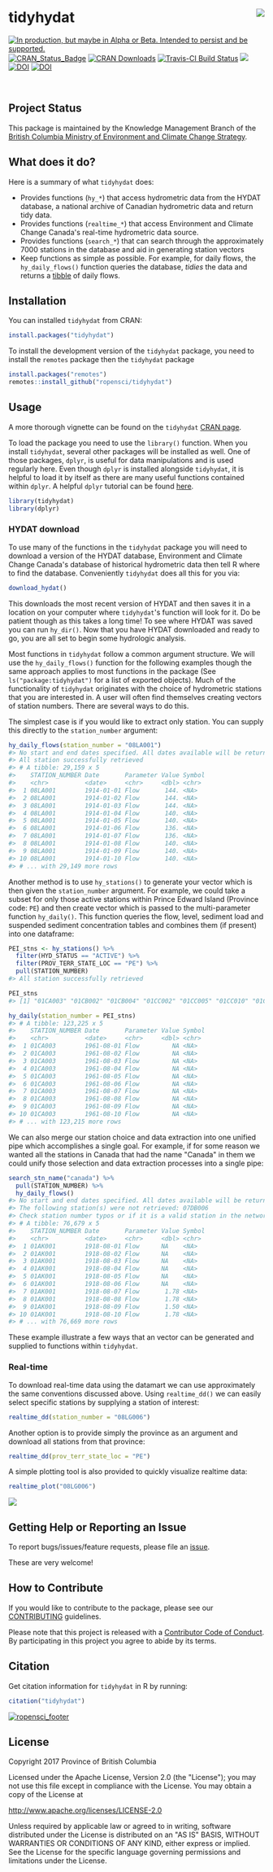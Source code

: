 
<!-- README.md is generated from README.Rmd. Please edit that file -->
tidyhydat <img src="tools/readme/tidyhydat.png" align="right" />
================================================================

<a id="devex-badge" rel="Delivery" href="https://github.com/BCDevExchange/assets/blob/master/README.md"><img alt="In production, but maybe in Alpha or Beta. Intended to persist and be supported." style="border-width:0" src="http://assets.bcdevexchange.org/images/badges/delivery.svg" title="In production, but maybe in Alpha or Beta. Intended to persist and be supported." /></a> [![CRAN\_Status\_Badge](http://www.r-pkg.org/badges/version/tidyhydat)](https://cran.r-project.org/package=tidyhydat) [![CRAN Downloads](http://cranlogs.r-pkg.org/badges/grand-total/tidyhydat)](https://CRAN.R-project.org/package=tidyhydat) [![Travis-CI Build Status](http://travis-ci.org/ropensci/tidyhydat.svg?branch=master)](https://travis-ci.org/ropensci/tidyhydat) [![](http://badges.ropensci.org/152_status.svg)](https://github.com/ropensci/onboarding/issues/152) [![DOI](http://joss.theoj.org/papers/10.21105/joss.00511/status.svg)](https://doi.org/10.21105/joss.00511) [![DOI](https://zenodo.org/badge/100978874.svg)](https://zenodo.org/badge/latestdoi/100978874)
</div>
 

Project Status
--------------

This package is maintained by the Knowledge Management Branch of the [British Columbia Ministry of Environment and Climate Change Strategy](https://www2.gov.bc.ca/gov/content/governments/organizational-structure/ministries-organizations/ministries/environment-climate-change).

What does it do?
----------------

Here is a summary of what `tidyhydat` does:

-   Provides functions (`hy_*`) that access hydrometric data from the HYDAT database, a national archive of Canadian hydrometric data and return tidy data.
-   Provides functions (`realtime_*`) that access Environment and Climate Change Canada's real-time hydrometric data source.
-   Provides functions (`search_*`) that can search through the approximately 7000 stations in the database and aid in generating station vectors
-   Keep functions as simple as possible. For example, for daily flows, the `hy_daily_flows()` function queries the database, *tidies* the data and returns a [tibble](http://tibble.tidyverse.org/) of daily flows.

Installation
------------

You can installed `tidyhydat` from CRAN:

``` r
install.packages("tidyhydat")
```

To install the development version of the `tidyhydat` package, you need to install the `remotes` package then the `tidyhydat` package

``` r
install.packages("remotes")
remotes::install_github("ropensci/tidyhydat")
```

Usage
-----

A more thorough vignette can be found on the `tidyhydat` [CRAN page](https://cran.r-project.org/web/packages/tidyhydat/vignettes/tidyhydat_an_introduction.html).

To load the package you need to use the `library()` function. When you install `tidyhydat`, several other packages will be installed as well. One of those packages, `dplyr`, is useful for data manipulations and is used regularly here. Even though `dplyr` is installed alongside `tidyhydat`, it is helpful to load it by itself as there are many useful functions contained within `dplyr`. A helpful `dplyr` tutorial can be found [here](https://cran.r-project.org/web/packages/dplyr/vignettes/dplyr.html).

``` r
library(tidyhydat)
library(dplyr)
```

### HYDAT download

To use many of the functions in the `tidyhydat` package you will need to download a version of the HYDAT database, Environment and Climate Change Canada's database of historical hydrometric data then tell R where to find the database. Conveniently `tidyhydat` does all this for you via:

``` r
download_hydat()
```

This downloads the most recent version of HYDAT and then saves it in a location on your computer where `tidyhydat`'s function will look for it. Do be patient though as this takes a long time! To see where HYDAT was saved you can run `hy_dir()`. Now that you have HYDAT downloaded and ready to go, you are all set to begin some hydrologic analysis.

Most functions in `tidyhydat` follow a common argument structure. We will use the `hy_daily_flows()` function for the following examples though the same approach applies to most functions in the package (See `ls("package:tidyhydat")` for a list of exported objects). Much of the functionality of `tidyhydat` originates with the choice of hydrometric stations that you are interested in. A user will often find themselves creating vectors of station numbers. There are several ways to do this.

The simplest case is if you would like to extract only station. You can supply this directly to the `station_number` argument:

``` r
hy_daily_flows(station_number = "08LA001")
#> No start and end dates specified. All dates available will be returned.
#> All station successfully retrieved
#> # A tibble: 29,159 x 5
#>    STATION_NUMBER Date       Parameter Value Symbol
#>    <chr>          <date>     <chr>     <dbl> <chr> 
#>  1 08LA001        1914-01-01 Flow       144. <NA>  
#>  2 08LA001        1914-01-02 Flow       144. <NA>  
#>  3 08LA001        1914-01-03 Flow       144. <NA>  
#>  4 08LA001        1914-01-04 Flow       140. <NA>  
#>  5 08LA001        1914-01-05 Flow       140. <NA>  
#>  6 08LA001        1914-01-06 Flow       136. <NA>  
#>  7 08LA001        1914-01-07 Flow       136. <NA>  
#>  8 08LA001        1914-01-08 Flow       140. <NA>  
#>  9 08LA001        1914-01-09 Flow       140. <NA>  
#> 10 08LA001        1914-01-10 Flow       140. <NA>  
#> # ... with 29,149 more rows
```

Another method is to use `hy_stations()` to generate your vector which is then given the `station_number` argument. For example, we could take a subset for only those active stations within Prince Edward Island (Province code: `PE`) and then create vector which is passed to the multi-parameter function `hy_daily()`. This function queries the flow, level, sediment load and suspended sediment concentration tables and combines them (if present) into one dataframe:

``` r
PEI_stns <- hy_stations() %>%
  filter(HYD_STATUS == "ACTIVE") %>%
  filter(PROV_TERR_STATE_LOC == "PE") %>%
  pull(STATION_NUMBER)
#> All station successfully retrieved

PEI_stns
#> [1] "01CA003" "01CB002" "01CB004" "01CC002" "01CC005" "01CC010" "01CD005"

hy_daily(station_number = PEI_stns)
#> # A tibble: 123,225 x 5
#>    STATION_NUMBER Date       Parameter Value Symbol
#>    <chr>          <date>     <chr>     <dbl> <chr> 
#>  1 01CA003        1961-08-01 Flow         NA <NA>  
#>  2 01CA003        1961-08-02 Flow         NA <NA>  
#>  3 01CA003        1961-08-03 Flow         NA <NA>  
#>  4 01CA003        1961-08-04 Flow         NA <NA>  
#>  5 01CA003        1961-08-05 Flow         NA <NA>  
#>  6 01CA003        1961-08-06 Flow         NA <NA>  
#>  7 01CA003        1961-08-07 Flow         NA <NA>  
#>  8 01CA003        1961-08-08 Flow         NA <NA>  
#>  9 01CA003        1961-08-09 Flow         NA <NA>  
#> 10 01CA003        1961-08-10 Flow         NA <NA>  
#> # ... with 123,215 more rows
```

We can also merge our station choice and data extraction into one unified pipe which accomplishes a single goal. For example, if for some reason we wanted all the stations in Canada that had the name "Canada" in them we could unify those selection and data extraction processes into a single pipe:

``` r
search_stn_name("canada") %>%
  pull(STATION_NUMBER) %>%
  hy_daily_flows()
#> No start and end dates specified. All dates available will be returned.
#> The following station(s) were not retrieved: 07DB006
#> Check station number typos or if it is a valid station in the network
#> # A tibble: 76,679 x 5
#>    STATION_NUMBER Date       Parameter Value Symbol
#>    <chr>          <date>     <chr>     <dbl> <chr> 
#>  1 01AK001        1918-08-01 Flow      NA    <NA>  
#>  2 01AK001        1918-08-02 Flow      NA    <NA>  
#>  3 01AK001        1918-08-03 Flow      NA    <NA>  
#>  4 01AK001        1918-08-04 Flow      NA    <NA>  
#>  5 01AK001        1918-08-05 Flow      NA    <NA>  
#>  6 01AK001        1918-08-06 Flow      NA    <NA>  
#>  7 01AK001        1918-08-07 Flow       1.78 <NA>  
#>  8 01AK001        1918-08-08 Flow       1.78 <NA>  
#>  9 01AK001        1918-08-09 Flow       1.50 <NA>  
#> 10 01AK001        1918-08-10 Flow       1.78 <NA>  
#> # ... with 76,669 more rows
```

These example illustrate a few ways that an vector can be generated and supplied to functions within `tidyhydat`.

### Real-time

To download real-time data using the datamart we can use approximately the same conventions discussed above. Using `realtime_dd()` we can easily select specific stations by supplying a station of interest:

``` r
realtime_dd(station_number = "08LG006")
```

Another option is to provide simply the province as an argument and download all stations from that province:

``` r
realtime_dd(prov_terr_state_loc = "PE")
```

A simple plotting tool is also provided to quickly visualize realtime data:

``` r
realtime_plot("08LG006")
```

![](tools/readme/README-unnamed-chunk-8-1.png)

Getting Help or Reporting an Issue
----------------------------------

To report bugs/issues/feature requests, please file an [issue](https://github.com/ropensci/tidyhydat/issues/).

These are very welcome!

How to Contribute
-----------------

If you would like to contribute to the package, please see our [CONTRIBUTING](CONTRIBUTING.md) guidelines.

Please note that this project is released with a [Contributor Code of Conduct](CODE_OF_CONDUCT.md). By participating in this project you agree to abide by its terms.

Citation
--------

Get citation information for `tidyhydat` in R by running:

``` r
citation("tidyhydat")
```

[![ropensci\_footer](tools/readme/ropensci_footer.png)](https://ropensci.org)

License
-------

Copyright 2017 Province of British Columbia

Licensed under the Apache License, Version 2.0 (the "License"); you may not use this file except in compliance with the License. You may obtain a copy of the License at

<http://www.apache.org/licenses/LICENSE-2.0>

Unless required by applicable law or agreed to in writing, software distributed under the License is distributed on an "AS IS" BASIS, WITHOUT WARRANTIES OR CONDITIONS OF ANY KIND, either express or implied. See the License for the specific language governing permissions and limitations under the License.
